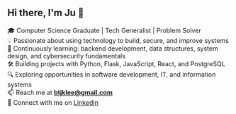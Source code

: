 ## Hi there, I'm Ju 👋

<!--
**btjklee/Btjklee** is a ✨ _special_ ✨ repository because its `README.md` (this file) appears on your GitHub profile.-->


🎓 Computer Science Graduate | Tech Generalist | Problem Solver  
💡 Passionate about using technology to build, secure, and improve systems  
🌱 Continuously learning: backend development, data structures, system design, and cybersecurity fundamentals  
🛠️ Building projects with Python, Flask, JavaScript, React, and PostgreSQL  
🔍 Exploring opportunities in software development, IT, and information systems  
📫 Reach me at **btjklee@gmail.com**  
🔗 Connect with me on [LinkedIn](https://www.linkedin.com/in/ju-l-bb0b20211)
